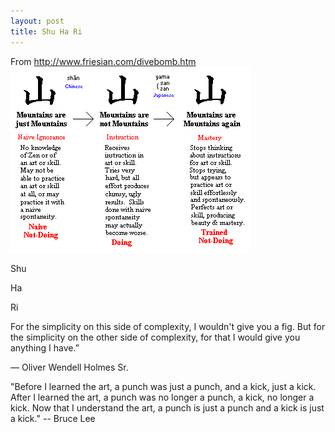 ```yaml
---
layout: post
title: Shu Ha Ri
---
```


From http://www.friesian.com/divebomb.htm
![3 stages of zen](/images/3-stages-of-mastery-zen.gif)

Shu

Ha

Ri

For the simplicity on this side of complexity, I wouldn't give you a fig. But for the simplicity on the other side of complexity, for that I would give you anything I have.”


― Oliver Wendell Holmes Sr.


"Before I learned the art, a punch was just a punch, and a kick, just a kick.
After I learned the art, a punch was no longer a punch, a kick, no longer a kick.
Now that I understand the art, a punch is just a punch and a kick is just a kick."
-- Bruce Lee